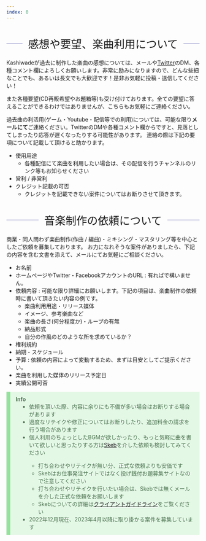 ```yaml
---
index: 0
---
```

<h1 class="contact">感想や要望、楽曲利用について</h1>

Kashiwadeが過去に制作した楽曲の感想については、メールや[Twitter](https://twitter.com/Kashiwade_music)のDM、各種コメント欄によろしくお願いします。非常に励みになりますので、どんな些細なことでも、あるいは長文でも大歓迎です！是非お気軽に投稿・送信してください！


また各種要望(CD再販希望やお題箱等)も受け付けております。全ての要望に答えることができるわけではありませんが、こちらもお気軽にご連絡ください。


過去曲の利活用(ゲーム・Youtube・配信等での利用)については、可能な限り**メールにて**ご連絡ください。TwitterのDMや各種コメント欄からですと、見落としてしまったり応答が遅くなったりする可能性があります。
連絡の際は下記の要項について記載して頂けると助かります。
- 使用用途
  - 各種配信にて楽曲を利用したい場合は、その配信を行うチャンネルのリンク等もお知らせください
- 営利 / 非営利
- クレジット記載の可否
  - クレジットを記載できない案件についてはお断りさせて頂きます。


<h1 class="contact">音楽制作の依頼について</h1>

商業・同人問わず楽曲制作(作曲 / 編曲)・ミキシング・マスタリング等を中心としたご依頼を募集しております。
お力になれそうな案件がありましたら、下記の内容を含む文書を添えて、メールにてお気軽にご相談ください。

- お名前
- ホームページやTwitter・FacebookアカウントのURL : 有ればで構いません。
- 依頼内容 : 可能な限り詳細にお願いします。下記の項目は、楽曲制作の依頼時に書いて頂きたい内容の例です。
  - 楽曲利用用途・リリース媒体
  - イメージ、参考楽曲など
  - 楽曲の長さ(何分程度か)・ループの有無
  - 納品形式
  - 自分の作風のどのような所を求めているか？
- 権利規約
- 納期・スケジュール
- 予算 : 依頼の内容によって変動するため、まずは目安としてご提示ください。
- 楽曲を利用した媒体のリリース予定日
- 実績公開可否

<div class="info">
<b>Info</b>
  <ul>
    <li>依頼を頂いた際、内容に余りにも不備が多い場合はお断りする場合があります</li>
    <li>過度なリテイクや修正についてはお断りしたり、追加料金の請求を行う場合があります</li>
    <li>個人利用のちょっとしたBGMが欲しかったり、もっと気軽に曲を書いて欲しいと思ったりする方は<a href="https://skeb.jp/@kashiwade" target="_blank" rel="noopener noreferrer">Skeb</a>を介した依頼も検討してみてください</li>
    <ul>
        <li>打ち合わせやリテイクが無い分、正式な依頼よりも安価です</li>
        <li>Skebはお仕事発注サイトではなく投げ銭付お題募集サイトなので注意してください</li>
        <li>打ち合わせやリテイクを行いたい場合は、Skebでは無くメールを介した正式な依頼をお願いします</li>
        <li>Skebについての詳細は<a href="https://skeb.jp/client" target="_blank" rel="noopener noreferrer">クライアントガイドライン</a>をご覧ください</li>
    </ul>
    <li>2022年12月現在、2023年4月以降に取り掛かる案件を募集しています</li>
  </ul>
</div>

<style>
h1.contact {
  display: flex;
  align-items: center;
  font-family: "Kanit", "Noto Sans JP", sans-serif;
  font-weight: 200;
  font-size: "2em";
}

h1.contact:before, h1.contact:after{
  content: '';
  flex-grow: 1;
  height: 1px;
  background: #878ac4;
}

h1.contact:before{
  margin-right: 0.5em;
}

h1.contact:after{
  margin-left: 0.5em;
}

@media screen and (max-width: 700px){
  h1 {
    font-size: "1.6em";
    font-weight: 300;
  }
}
 
div.info {
  padding: 0.8em 1em;
    color: #4a724e;
    background: #e4f8e6;
    border-left: solid 10px #94e39c;
}

div.info > ul {
  margin: 0;
  padding-left: 35px;
}

</style>